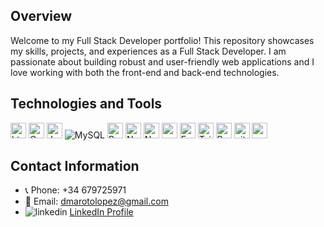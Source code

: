 ## Overview
Welcome to my Full Stack Developer portfolio! This repository showcases my skills, projects, and experiences as a Full Stack Developer. I am passionate about building robust and user-friendly web applications and I love working with both the front-end and back-end technologies.

## Technologies and Tools
<p>
<img alt="html5" src="https://img.shields.io/badge/HTML5-E34F26?style=for-the-badge&logo=html5&logoColor=white" height="25px"/>
<img alt="Css3" src="https://img.shields.io/badge/CSS3-1572B6?style=for-the-badge&logo=css3&logoColor=white" height="25px"/>
<img alt="Javascript" src="https://img.shields.io/badge/JavaScript-323330?style=for-the-badge&logo=javascript&logoColor=F7DF1E"  height="25px"/>
<img src="https://img.shields.io/badge/MySQL-005C84?style=for-the-badge&logo=mysql&logoColor=white" alt="MySQL">
<img alt="React" src="https://img.shields.io/badge/React-20232A?style=for-the-badge&logo=react&logoColor=61DAFB" height="25px"/>
<img alt="NextJs" src="https://img.shields.io/badge/Next-black?style=for-the-badge&logo=next.js&logoColor=white" height="25px"/>
<img alt="Nodejs" src="https://img.shields.io/badge/-Nodejs-43853d?style=flat-square&logo=Node.js&logoColor=white"  height="25px"/>
<img alt="npm" src="https://img.shields.io/badge/NPM-%23000000.svg?style=for-the-badge&logo=npm&logoColor=white" height="25px"/>
 <img alt="Express" src="https://img.shields.io/badge/express.js-%23404d59.svg?style=for-the-badge&logo=express&logoColor=%2361DAFB" height="25px"/>
<img alt="Tailwidcss" src="https://img.shields.io/badge/Tailwind_CSS-38B2AC?style=for-the-badge&logo=tailwind-css&logoColor=white" height="25px"/>
<img alt="Bootstrap" src="https://img.shields.io/badge/Bootstrap-563D7C?style=for-the-badge&logo=bootstrap&logoColor=white" height="25px"/>
 <img alt="github actions" src="https://img.shields.io/badge/-Github_Actions-2088FF?style=flat-square&logo=github-actions&logoColor=white" height="25px"/>
 <img alt="postman" src="https://img.shields.io/badge/-Postman-00C7B7?style=flat-square&logo=postman&logoColor=white" height="25px"/>
</p>


<!-- ## Experience
- Company Name 1 | Full Stack Developer | Dates
  - Briefly describe your responsibilities and key achievements in this role.

- Company Name 2 | Full Stack Developer | Dates
  - Briefly describe your responsibilities and key achievements in this role. -->

## Contact Information
- 📞  Phone: +34 679725971
- 📧 Email: dmarotolopez@gmail.com
- <img alt="linkedin" src="https://img.shields.io/badge/LinkedIn-blue?logo=linkedin&logoColor=white"> [LinkedIn Profile](https://www.linkedin.com/in/dariomaroto/)

<!-- ## Additional Information
Feel free to explore the projects in this repository and connect with me on LinkedIn. I am open to new opportunities and collaborations, and I am excited about contributing to innovative and impactful projects as a Full Stack Developer.

Thank you for visiting my portfolio! -->
